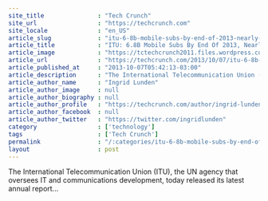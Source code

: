 ```yaml
---
site_title               : "Tech Crunch"
site_url                 : "https://techcrunch.com"
site_locale              : "en_US"
article_slug             : "itu-6-8b-mobile-subs-by-end-of-2013-nearly-as-many-people-as-there-are-on-earth-2-7b-internet-connections"
article_title            : "ITU: 6.8B Mobile Subs By End Of 2013, Nearly As Many People As There Are On Earth; 2.7B Internet Connections"
article_image            : "https://tctechcrunch2011.files.wordpress.com/2010/03/earth.jpg?w=500&h=400&crop=1"
article_url              : "https://techcrunch.com/2013/10/07/itu-6-8b-mobile-subs-by-end-of-2013-nearly-as-many-people-as-there-are-on-earth-2-7b-on-any-kind-of-internet/"
article_published_at     : "2013-10-07T05:42:13-03:00"
article_description      : "The International Telecommunication Union (ITU), the UN agency that oversees IT and communications development, today released its latest annual report..."
article_author_name      : "Ingrid Lunden"
article_author_image     : null
article_author_biography : null
article_author_profile   : "https://techcrunch.com/author/ingrid-lunden/"
article_author_facebook  : null
article_author_twitter   : "https://twitter.com/ingridlunden"
category                 : ['technology']
tags                     : ['Tech Crunch']
permalink                : "/:categories/itu-6-8b-mobile-subs-by-end-of-2013-nearly-as-many-people-as-there-are-on-earth-2-7b-internet-connections/"
layout                   : post
---
```


The International Telecommunication Union (ITU), the UN agency that oversees IT and communications development, today released its latest annual report...
